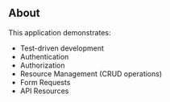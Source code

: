 ## About

This application demonstrates:

- Test-driven development
- Authentication
- Authorization
- Resource Management (CRUD operations)
- Form Requests
- API Resources
